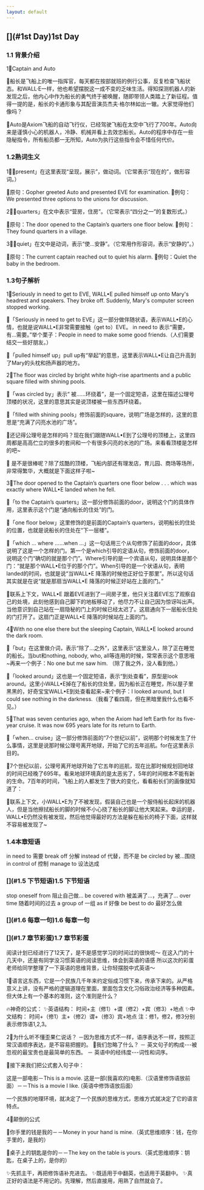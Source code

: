 ```yaml
---
layout: default
---
```


## [](#1st Day)1st Day

### [](#1.1背景介绍)1.1 背景介绍
 
 1⃣️Captain and Auto
 
 🌟船长是飞船上的唯一指挥官，每天都在按部就班的例行公事，反复检查飞船状态。和WALL·E一样，他也希望摆脱这一成不变的乏味生活。得知探测机器人的新发现之后，他内心中作为船长的勇气终于被唤醒，随即带领人类踏上了新征程。值得一提的是，船长的卡通形象与其配音演员杰夫·格尔林如出一辙。大家觉得他们像吗？
 
 🌟Auto是Axiom飞船的自动飞行仪，已经驾驶飞船在太空中飞行了700年。Auto向来是谨慎小心的机器人，冷静、机械并看上去效忠船长。Auto的程序中存在一些隐秘指令，所有船员都一无所知，Auto为执行这些指令会不惜任何代价。
 
 
### [](#1.2熟词生义)1.2熟词生义

1⃣️「present」在这里表现“呈现，展示”，做动词。（它常表示“现在的”，做形容词。）

🌟原句：Gopher greeted Auto and presented EVE for examination.
🌟例句：We presented three options to the unions for discussion.

2⃣️「quarters」在文中表示“营房，住房”。（它常表示“四分之一”的复数形式。）

🌟原句：The door opened to the Captain’s quarters one floor below.
🌟例句：They found quarters in a village.

3⃣️「quiet」在文中是动词，表示“使…安静”。（它常用作形容词，表示“安静的”。）

🌟原句：The current captain reached out to quiet his alarm.
🌟例句：Quiet the baby in the bedroom.

### [](#1.3句子解析)1.3句子解析

1⃣️Seriously in need to get to EVE, WALL•E pulled himself up onto Mary's headrest and speakers.
They broke off. Suddenly, Mary's computer screen stopped working.

🌟「Seriously in need to get to EVE」这一部分做伴随状语，表示WALL•E的心情，也就是说WALL•E非常需要接触（get to）EVE。 in need to 表示“需要，有…需要。”举个栗子：People in need to make some good friends.（人们需要结交一些好朋友。）

🌟「pulled himself up」pull up有“举起”的意思，这里表示WALL•E让自己升高到了Mary的头枕和扬声器的地方。

2⃣️The floor was circled by bright white high-rise apartments and a public square filled with shining pools.

🌟「was circled by」表示“ 被……环绕着”，是一个固定短语，这里在描述公理号顶楼的状况，这里的意思其实是说顶楼被一些东西环绕着。

🌟「filled with shining pools」修饰前面的square，说明广场是怎样的，这里的意思是“充满了闪亮水池的广场”。

🌟还记得公理号是怎样的吗？现在我们跟随WALL•E到了公理号的顶楼上，这里四周都是高高伫立的很多的套间和一个有很多闪亮的水池的广场。来看看顶楼是怎样的吧~

🌟 是不是很棒呢？除了炫酷的顶楼，飞船内部还有理发店，育儿园、商场等场所，非常得繁华，大概就是下面这样子啦~

3⃣️The door opened to the Captain’s quarters one floor below . . . which was exactly where WALL•E landed when he fell.

🌟「to the Captain’s quarters」这一部分修饰前面的door，说明这个门的具体作用，这里表示这个门是“通向船长的住处”的门。

🌟「one floor below」这里修饰的是前面的Captain’s quarters，说明船长的住处的位置，也就是说船长的住处在“下一层楼”。

🌟「which … where ……when …」这一句话用三个从句修饰了前面的door，具体说明了这是一个怎样的门。第一个是which引导的定语从句，修饰前面的door，说明这个门“确切的就是那个门”。Where引导的是一个宾语从句，说明具体是那个门：“就是那个WALL•E位于的那个门”。When引导的是一个状语从句，表明landed的时间，也就是说“当WALL•E 降落的时候他正好位于那里”。所以这句话其实就是在说“就是那扇当WALL•E 降落的时候正好站在上面的门。”

🌟联系上下文，WALL•E 跟着EVE进到了一间房子里，他只关注着EVE忘了观察自己的处境，此刻他感到自己脚下的地板移动了，他尽力不让自己因为惊讶叫出声。当他意识到自己站在一扇隐秘的门上的时候已经太迟了。这扇通向下一层船长住处的门打开了。这扇门正是WALL•E 降落的时候站在上面的门。

4⃣️With no one else there but the sleeping Captain, WALL•E looked around the dark room.

🌟「but」在这里做介词，表示“除了…之外”，这里表示“这里没人，除了正在睡觉的船长。当but和nothing, nobody, who, all等连用的时候，常常表示这个意思哦~再来一个例子：No one but me saw him. （除了我之外，没人看到他。）

🌟「looked around」这也是一个固定短语，表示“到处查看”，原型是look around。这里小WALL•E掉在了船长的住处里，因为船长正在睡觉，所以屋子里黑黑的，好奇宝宝WALL•E到处查看起来~来个例子：I looked around, but I could see nothing in the darkness.（我看了看四周，但在黑暗里我什么也看不见。）

5⃣️That was seven centuries ago, when the Axiom had left Earth for its five-year cruise.
It was now 695 years late for its return to Earth.

🌟「when… cruise」这一部分修饰前面的“7个世纪以前”，说明那个时候发生了什么事情，这里是说那时候公理号离开地球，开始了它的五年巡航。for在这里表示目的。

🌟7个世纪以前，公理号离开地球开始了它五年的巡航，现在比那时候规划回地球的时间已经晚了695年。看来地球环境真的是太恶劣了，5年的时间根本不能有新的生命。7百年的时间，飞船上的人都发生了很大的变化，看看船长们的画像就知道了：

🌟联系上下文，小WALL•E为了不被发现，假装自己也是一个服侍船长起床的机器人，但是当他擦拭船长的脚的时候不小心挠了船长的脚让他大笑起来。幸运的是，WALL•E仍然没有被发现，然后他觉得最好的方法是躲在船长的椅子下面，这样就不容易被发现了~



### [](#1.4本章短语)1.4本章短语

in need to 需要
break off 分解
instead of 代替，而不是
be circled by 被…围绕
in control of 控制
manage to 设法达成

### [](#1.5 下节短语)1.5 下节短语

stop oneself from 阻止自己做…
be covered with 被盖满了…，充满了…
over time 随着时间的过去
a group of 一组
as if 好像
be best to do 最好怎么做

### [](#1.6 每章一句)1.6 每章一句



### [](#1.7 章节彩蛋)1.7 章节彩蛋

阅读计划已经进行了12天了，是不是感觉学习的时间过的很快呢～
在这入门的十几天中，还是有同学没习惯英语的阅读思维，体会到英语的语感
所以这次的彩蛋老师给同学整理了一下英语的思维背景，让你轻摆脱中式英语～

1⃣️语言这东西，它是一个民族几千年来约定俗成习惯下来，传承下来的。从严格意义上讲，没有严格的逻辑道理在里面，里面包含文化习俗政治经济等多种因素。但大体上有一个基本的准则，这个准则是什么？

🔥神奇的公式：
✨英语结构：
时间+主（修1）+谓（修2）+宾（修3）+地点
✨中文结构：
时间+（修1）主+（修2）谓+（修3）宾+地点
注：修1，修2，修3分别表示修饰语1,2,3。

2⃣️为什么听不懂歪果仁说话？
－因为思维方式不一样，语序表达不一样，按照正常汉语顺序表达，是不容易把握的。
🌟我们忽略了什么？
－ 英文句子的构成---被忽视的最宝贵也是最简单的东西。
－ 英语中的经纬度---词性和词序。

🌟接下来我们把公式套入句子中：

这是一部电影－This is a movie.
这是一部(我喜欢的)电影.（汉语里修饰语放前面）－－This is a movie I like. (英语中修饰语放后面）

一个民族的地理环境，就决定了一个民族的思维方式，思维方式就决定了它的语言特点。

4⃣️颠倒的公式

🌟你手里的钱是我的－－Money in your hand is mine.（英式思维顺序：钱，在你手里的，是我的）

🌟桌子上的钥匙是你的－－The key on the table is yours.（英式思维顺序：钥匙，在桌子上的，是你的）

✨先抓主干，再把修饰语补充进去。
✨既适用于中翻英，也适用于英翻中。
✨真正好的语法是不用记的。先理解，然后直接用，用熟了自然就会了。


